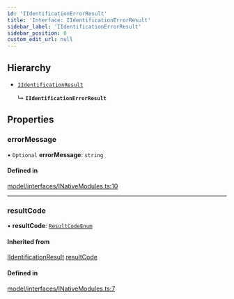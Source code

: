 ```yaml
---
id: 'IIdentificationErrorResult'
title: 'Interface: IIdentificationErrorResult'
sidebar_label: 'IIdentificationErrorResult'
sidebar_position: 0
custom_edit_url: null
---
```


## Hierarchy

-   [`IIdentificationResult`](IIdentificationResult.md)

    ↳ **`IIdentificationErrorResult`**

## Properties

### errorMessage

• `Optional` **errorMessage**: `string`

#### Defined in

[model/interfaces/INativeModules.ts:10](https://github.com/tokenstreet-tech/react-native-idnow-videoident/blob/f03b8d7/src/model/interfaces/INativeModules.ts#L10)

---

### resultCode

• **resultCode**: [`ResultCodeEnum`](../enums/ResultCodeEnum.md)

#### Inherited from

[IIdentificationResult](IIdentificationResult.md).[resultCode](IIdentificationResult.md#resultcode)

#### Defined in

[model/interfaces/INativeModules.ts:7](https://github.com/tokenstreet-tech/react-native-idnow-videoident/blob/f03b8d7/src/model/interfaces/INativeModules.ts#L7)
